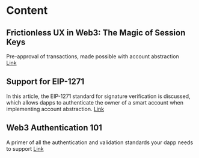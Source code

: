 # Content 

## Frictionless UX in Web3: The Magic of Session Keys
Pre-approval of transactions, made possible with account abstraction <br/>
[Link](https://0xpass.substack.com/p/frictionless-ux-in-web3-the-magic)

## Support for EIP-1271 
In this article, the EIP-1271 standard for signature verification is discussed, which allows dapps to authenticate the owner of a smart account when implementing account abstraction. 
[Link](https://0xpass.substack.com/p/welcome-to-the-0xpass-community)

## Web3 Authentication 101
A primer of all the authentication and validation standards your dapp needs to support
[Link](https://0xpass.substack.com/p/web3-authentication-101)